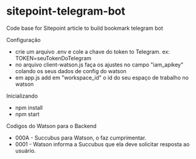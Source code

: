 # sitepoint-telegram-bot
Code base for Sitepoint article to build bookmark telegram bot

Configuração
  - crie um arquivo .env e cole a chave do token to Telegram.
  ex: TOKEN=seuTokenDoTelegram
  - no arquivo client-watson.js faça os ajustes no campo "iam_apikey" colando os seus dados de config do watson
  - em app.js add em "workspace_id" o id do seu espaço de trabalho no watson
  
Inicializando
  - npm install
  - npm start

Codigos do Watson para o Backend
  - 000A - Succubus para Watson, o faz cumprimentar.
  - 0001 - Watson informa a Succubus que ela deve solicitar resposta ao usuário.